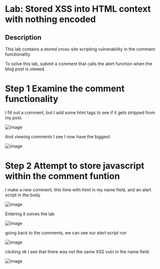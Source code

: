 # Lab: Stored XSS into HTML context with nothing encoded

## Description

This lab contains a stored cross-site scripting vulnerability in the comment functionality.

To solve this lab, submit a comment that calls the alert function when the blog post is viewed.

# Step 1 Examine the comment functionality

I fill out a comment, but I add some html tags to see if it gets stripped from my post.

![image](https://user-images.githubusercontent.com/83407557/171459330-2cee19f9-b4e9-4abd-957d-8289fa18c842.png)

And viewing comments I see I now have the biggest.

![image](https://user-images.githubusercontent.com/83407557/171459706-60063e5d-a441-4f0b-93fa-571bda05034d.png)


# Step 2 Attempt to store javascript within the comment funtion

I make a new comment, this time with html in my name field, and an alert script in the body

![image](https://user-images.githubusercontent.com/83407557/171460190-e14c0232-ae7b-4eb9-9be6-738cde6cd4e2.png)

Entering it solves the lab

![image](https://user-images.githubusercontent.com/83407557/171460326-51898439-9964-4393-8860-3f25c9c89757.png)

going back to the comments, we can see our alert script run

![image](https://user-images.githubusercontent.com/83407557/171460409-abeb2cad-f73a-44b3-8f24-73e13bcf854f.png)

clicking ok I see that there was not the same XSS vuln in the name field:

![image](https://user-images.githubusercontent.com/83407557/171460540-0b065cf5-46d9-4843-892c-fbb32677b65a.png)
